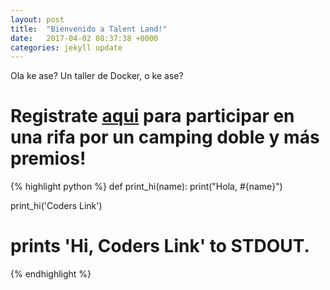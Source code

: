 ```yaml
---
layout: post
title:  "Bienvenido a Talent Land!"
date:   2017-04-02 08:37:38 +0000
categories: jekyll update
---
```


Ola ke ase? Un taller de Docker, o ke ase?

# Registrate [aqui](www.coderslink.com/talent-land) para participar en una rifa por un camping doble y más premios!

{% highlight python %}
def print_hi(name):
    print("Hola, #{name}")

print_hi('Coders Link')
# prints 'Hi, Coders Link' to STDOUT.
{% endhighlight %}
